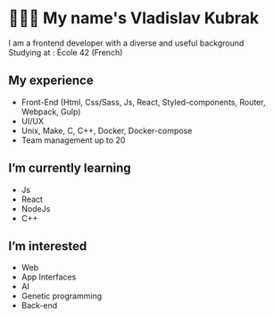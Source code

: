 # 👨🏾‍💻 My name's Vladislav Kubrak

I am a frontend developer with a diverse and useful background<br/>
Studying at : École 42 (French)

## My experience
  - Front-End (Html, Css/Sass, Js, React, Styled-components, Router, Webpack, Gulp)
  - UI/UX
  - Unix, Make, C, C++, Docker, Docker-compose
  - Team management up to 20

## I’m currently learning
  - Js
  - React
  - NodeJs
  - C++

## I’m interested
  - Web
  - App Interfaces
  - AI
  - Genetic programming
  - Back-end
